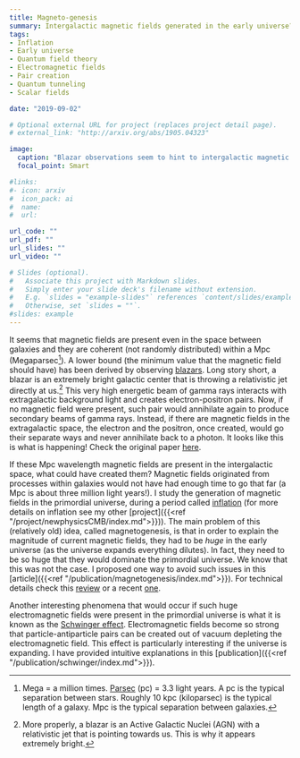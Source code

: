 ```yaml
---
title: Magneto-genesis
summary: Intergalactic magnetic fields generated in the early universe?
tags:
- Inflation
- Early universe
- Quantum field theory
- Electromagnetic fields
- Pair creation
- Quantum tunneling
- Scalar fields

date: "2019-09-02"

# Optional external URL for project (replaces project detail page).
# external_link: "http://arxiv.org/abs/1905.04323"

image:
  caption: "Blazar observations seem to hint to intergalactic magnetic fields. Image credit: [NASA](https://images-assets.nasa.gov/image/PIA20912/PIA20912~small.jpg)"
  focal_point: Smart

#links:
#- icon: arxiv
#  icon_pack: ai
#  name:
#  url: 

url_code: ""
url_pdf: ""
url_slides: ""
url_video: ""

# Slides (optional).
#   Associate this project with Markdown slides.
#   Simply enter your slide deck's filename without extension.
#   E.g. `slides = "example-slides"` references `content/slides/example-slides.md`.
#   Otherwise, set `slides = ""`.
#slides: example
---
```

It seems that magnetic fields are present even in the space between galaxies and they are coherent (not randomly distributed) within a Mpc (Megaparsec[^1]). A lower bound (the minimum value that the magnetic field should have) has been derived by observing [blazars](https://en.wikipedia.org/wiki/Blazar). Long story short, a blazar is an extremely bright galactic center that is throwing a relativistic jet directly at us.[^2] This very high energetic beam of gamma rays interacts with extragalactic background light and creates electron-positron pairs. Now, if no magnetic field were present, such pair would annihilate again to produce secondary beams of gamma rays. Instead, if there are magnetic fields in the extragalactic space, the electron and the positron, once created, would go their separate ways and never annihilate back to a photon. It looks like this is what is happening! Check the original paper [here](https://arxiv.org/pdf/1006.3504.pdf).

If these Mpc wavelength magnetic fields are present in the intergalactic space, what could have created them? Magnetic fields originated from processes within galaxies would not have had enough time to go that far (a Mpc is about three million light years!). I study the generation of magnetic fields in the primordial universe, during a period called [inflation](https://en.wikipedia.org/wiki/Inflation_(cosmology)) (for more details on inflation see my other [project]({{<ref "/project/newphysicsCMB/index.md">}})). The main problem of this (relatively old) idea, called magnetogenesis, is that in order to explain the magnitude of current magnetic fields, they had to be *huge* in the early universe (as the universe expands everything dilutes). In fact, they need to be so huge that they would dominate the primordial universe. We know that this was not the case. I proposed one way to avoid such issues in this [article]({{<ref "/publication/magnetogenesis/index.md">}}). For technical details check this [review](https://arxiv.org/abs/astro-ph/0009061) or a recent [one](https://arxiv.org/abs/1504.02311).

Another interesting phenomena that would occur if such huge electromagnetic fields were present in the primordial universe is what it is known as the [Schwinger effect](https://en.wikipedia.org/wiki/Schwinger_effect). Electromagnetic fields become so strong that particle-antiparticle pairs can be created out of vacuum depleting the electromagnetic field. This effect is particularly interesting if the universe is expanding. I have provided intuitive explanations in this [publication]({{<ref "/publication/schwinger/index.md">}}).

[^1]: Mega = a million times. [Parsec](https://en.wikipedia.org/wiki/Parsec) (pc) = 3.3 light years. A pc is the typical separation between stars. Roughly 10 kpc (kiloparsec) is the typical length of a galaxy. Mpc is the typical separation between galaxies.
[^2]: More properly, a blazar is an Active Galactic Nuclei (AGN) with a relativistic jet that is pointing towards us. This is why it appears extremely bright.